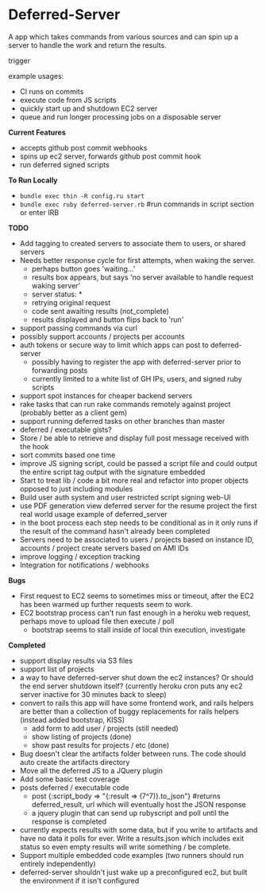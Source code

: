 Deferred-Server
===

A app which takes commands from various sources and can spin up a server to handle the work and return the results.

trigger

example usages:

  * CI runs on commits
  * execute code from JS scripts
  * quickly start up and shutdown EC2 server
  * queue and run longer processing jobs on a disposable server

__Current Features__
  * accepts github post commit webhooks
  * spins up ec2 server, forwards github post commit hook
  * run deferred signed scripts

__To Run Locally__
  * `bundle exec thin -R config.ru start`
  * `bundle exec ruby deferred-server.rb` #run commands in script section or enter IRB
    

__TODO__

  * Add tagging to created servers to associate them to users, or shared servers
  * Needs better response cycle for first attempts, when waking the server.
     * perhaps button goes 'waiting…'
     * results box appears, but says 'no server available to handle request waking server'
     * server status: *
     * retrying original request
     * code sent awaiting results (not_complete)
     * results displayed and button flips back to 'run'
  * support passing commands via curl
  * possibly support accounts / projects per accounts
  * auth tokens or secure way to limit which apps can post to deferred-server
    * possibly having to register the app with deferred-server prior to forwarding posts
    * currently limited to a white list of GH IPs, users, and signed ruby scripts
  * support spot instances for cheaper backend servers
  * rake tasks that can run rake commands remotely against project (probably better as a client gem)
  * support running deferred tasks on other branches than master
  * deferred / executable gists?
  * Store / be able to retrieve and display full post message received with the hook
  * sort commits based one time
  * improve JS signing script, could be passed a script file and could output the entire script tag output with the signature embedded
  * Start to treat lib / code a bit more real and refactor into proper objects opposed to just including modules
  * Build user auth system and user restricted script signing web-UI
  * use PDF generation view deferred server for the resume project the first real world usage example of deferred_server
  * in the boot process each step needs to be conditional as in it only runs if the result of the command hasn't already been completed
  * Servers need to be associated to users / projects based on instance ID, accounts / project create servers based on AMI IDs
  * improve logging / exception tracking
  * Integration for notifications / webhooks

__Bugs__

  * First request to EC2 seems to sometimes miss or timeout, after the EC2 has been warmed up further requests seem to work.
  * EC2 bootstrap process can't run fast enough in a heroku web request, perhaps move to upload file then execute / poll
    * bootstrap seems to stall inside of local thin execution, investigate

__Completed__

  * support display results via S3 files
  * support list of projects
  * a way to have deferred-server shut down the ec2 instances? Or should the end server shutdown itself? (currently heroku cron puts any ec2 server inactive for 30 minutes back to sleep)
  * convert to rails this app will have some frontend work, and rails helpers are better than a collection of buggy replacements for rails helpers (instead added bootstrap, KISS)
    * add form to add user / projects (still needed)
    * show listing of projects (done)
    * show past results for projects / etc (done)
  * Bug doesn't clear the artifacts folder between runs. The code should auto create the artifacts directory
  * Move all the deferred JS to a JQuery plugin
  * Add some basic test coverage
  * posts deferred / executable code
    * post {:script_body => "{:result => (7^7)}.to_json"} #returns deferred_result, url which will eventually host the JSON response
    * a jquery plugin that can send up rubyscript and poll until the response is completed
  * currently expects results with some data, but if you write to artifacts and have no data it polls for ever. Write a results.json which includes exit status so even empty results will write something / be complete.
  * Support multiple embedded code examples (two runners should run entirely independently)
  * deferred-server shouldn't just wake up a preconfigured ec2, but built the environment if it isn't configured
    
    
